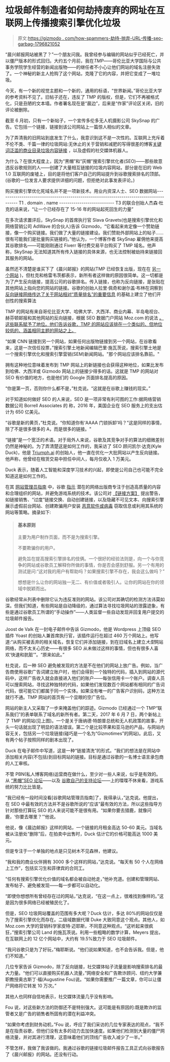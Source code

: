 # 垃圾邮件制造者如何劫持废弃的网址在互联网上传播搜索引擎优化垃圾

> 原文:[https://gizmodo . com/how-spammers-劫持-抛弃-URL-传播-seo-garbag-1796821052](https://gizmodo.com/how-spammers-hijack-abandoned-urls-to-spread-seo-garbag-1796821052)

“晨兴邮报网站被黑了？”一个朋友问我。我曾经参与编辑的网站似乎已经死亡，并以僵尸版本的形式回归。大约五个月前，我在*TMP*——哥伦比亚大学国际与公共事务学院学生经营的新闻出版物——的继任者不小心让他们网站的域名注册失效了。一个神秘的新主人抢购了这个网站，克隆了它的内容，并把它变成了一堆垃圾。

今天，有一个新的视觉主题和一个新的，通用的标语，“世界新闻。”哥伦比亚大学的参考资料不见了。旧帖子还在，违反了 TMP 的版权，但是，它们不再被格式化，只是丑陋的文本墙。作者署名现在是“晨边”，后来是“作家”评论区关闭，旧的评论被删除。

截至 6 月初，只有一个新帖子，一个宣传多伦多无人机摄影公司 SkySnap 的广告。它包括一个链接，链接到该公司网站上一篇惊人相似的文章。

为了弄清我的旧网站到底发生了什么，我意识到这不是一次性的。互联网上充斥着不伦不类、千篇一律的垃圾网站:无休止的关于营销和减肥的写得很差的博客[关键词泛滥的商业目录](http://www.thedoubledouble.com/)[垃圾内容链接](http://portal.battelleforkids.org/OAC/blog/posts/2013/09/03/what-principals-need-to-know-and-demonstrate-about-the-literacy-design-collaborative) ，以及虚假的社交媒体机器人。

为什么？在很大程度上，因为“黑帽”和“灰帽”搜索引擎优化者(SEO)——那些故意违反谷歌规则的人——创建了大量相互链接的垃圾内容网站，部分是在旧的 Web 1.0 互联网的废墟上，目的是将他们客户自己的网站提升到谷歌搜索排名的顶部。(谷歌的一位发言人要求提供详细的问题，但拒绝对此事发表评论。)

购买搜索引擎优化死域名并不是一项新技术。用业内资深人士、SEO 数据网站--------------------------------------------------------------------------------------- T1 . domain . name --------------------------- T3 的联合创始人杰森·杜克的话来说，“让一个已经存在了 15-16 年的网站起死回生的力量”

在多次请求置评后，SkySnap 的首席执行官 Slava Gravets(也是搜索引擎优化和网络营销公司 AdWave 的合伙人)告诉 Gizmodo，“它看起来肯定像一个赞助链接，像一个购买链接。我们做了大量的链接建设。我们赞助外部网站上的帖子……很有可能我们是批量购买链接的。”他认为，一个博客作者 SkySnap 雇佣他来提高其谷歌排名——可能刚刚通过 Fiverr 等付费交易平台购买了 TMP 域名。他声称，SkySnap 无法知道其所有传入链接的具体来源，也无法控制被劫持来链接回其服务的网站。

虽然还不清楚是谁买下了《晨兴邮报》的网站(TMP 已经恢复出版，现在在 [另一个网站](https://morningsidepost.com/) )，但杜克和格雷韦茨都表示，新所有者这样做的原因很简单。这一切都是为了产生反向链接，提高公司的谷歌排名。传入链接，也称为反向链接，是张贴在其他网站上指向您的网站的链接。谷歌的创始人拉里·佩奇和谢尔盖·布林在洞察到 [反向链接网络传达了关于网站相对“质量排名”的重要信息](http://infolab.stanford.edu/~backrub/google.html) 的基础上建立了他们开创性的搜索算法

TMP 的网站有来自哥伦比亚大学、哈佛大学、大西洋、商业内幕、半岛电视台、赫芬顿邮报和其他网站的反向链接，根据 SEO 数据门户网站 Moz.com 的说法 [。这些联系赋予了地位。他们告诉谷歌，TMP 的网站应该排在一个类似的、但地位较低的、涵盖相同主题的网站之上。](https://moz.com/researchtools/ose/domains?site=themorningsidepost.com&target=domain&sort=domain_authority&page=1)

“如果 CNN 链接到另一个网站，如果任何出版物链接到另一个网站，在谷歌看来，这是一次信任投票，”搜索引擎土地新闻编辑巴里·施瓦茨说，搜索引擎土地是一个搜索引擎优化和搜索引擎营销(SEM)新闻网站。"那个网站应该排名靠前。"

拥有这种地位意味着发布到 TMP 网站上的新链接也会获得这种地位，如果比发布到哈佛、大西洋或 Gizmodo 网站上的链接少得多的话。这就是 TMP 的网站对 SEO 有价值的地方，也是他们的 Google 页面排名提高的原因。

“你是第一页，否则你什么都不是，”杜克说。“这就是在谷歌上赚钱的现实。”

对于知道如何做好 SEO 的人来说，SEO 是一项非常有利可图的工作:据网络营销数据公司 Borrell Associates 的 称，2016 年，美国企业在 SEO 服务上的支出估计为 650 亿美元。

“谷歌是新的黄页，”杜克说。“你知道你有‘AAAA 门锁拆卸’吗？”这是同样的事情，除了不是很多很多的 A，而是很多的链接。"

“链接”是一个宽泛的术语。对于局外人来说，谷歌及其竞争对手的算法的细微差别仍然是神秘的。为了弄清楚这是如何工作的，我采访了 SEO 顾问凯尔·达克(Kyle Duck)，他是 [Triumph.ai](http://www.triumph.ai) 的创始人，他一直在优化一大批网站以产生反向链接。他声称，他曾经在租赁交易中担任中间人，每月仅收入 1 万美元。

Duck 表示，随着人工智能和深度学习技术的兴起，即使是公司自己也可能不完全知道这是如何工作的。

在其 [网站管理员指南](https://support.google.com/webmasters/answer/35769?hl=en) 中，谷歌 [指示](https://support.google.com/webmasters/answer/35769?hl=en) 潜在的网络出版商专注于创造高质量的内容和合理组织的网站，并避免游戏系统的技术。该公司对 [【链接方案】](https://support.google.com/webmasters/answer/66356) 提出警告，如链接销售、“过度”链接交换、自动创建链接，以及隐藏不可见文本、向搜索引擎展示虚假前台网站、创建欺骗用户安装 [恶意软件或病毒](https://www.google.com/transparencyreport/safebrowsing/) 窃取信息或利用其系统的网站等策略。摘录如下:

> #### **基本原则**
> 
> 主要为用户制作页面，而不是为搜索引擎。
> 
> 不要欺骗你的用户。
> 
> 避免旨在提高搜索引擎排名的伎俩。一个很好的经验法则是，向一个与你竞争的网站或谷歌员工解释你所做的事情，你是否会感到舒服。另一个有用的测试是问:“这对我的用户有帮助吗？如果搜索引擎不存在，我会这么做吗？”
> 
> 想想是什么让你的网站独一无二、有价值或者吸引人。让你的网站在你的领域中脱颖而出。

谷歌经常从列表中删除它认为违反准则的网站。该公司对其确切的检测方法讳莫如深。但我们知道，有些网站是自动降级的，通过算法寻找垃圾网站的泄露迹象，有些是通过谷歌员工所谓的“手动操作”——人类监督一些自动发现并回复用户提交的垃圾邮件报告。

Joost de Valk 在一封电子邮件中告诉 Gizmodo，他是 Wordpress 上顶级 SEO 插件 Yoast 的创始人兼首席执行官，该插件运行在超过 460 万个网站上。他写道:“从购买被丢弃的相关域名，恢复它们并添加链接，到在旧域名上建立*大型*网站网络，而不太关心历史——有很多 SEO 从未做过这样的事情，但也有很多人喜欢‘快速和肮脏’”。“原来如此。”

杜克说，后一种 SEO 避免被发现的方法是不在他们的网站上放广告。例如，当广告商使用谷歌广告词建立账户时，他们会得到一个独特的代码，插入到网站的源代码中，这样广告收入就会直接进入他们的账户——每张信用卡一个账户。调查人员可以搜索网站，寻找这种独特的代码，如果他们发现数百个网站都有相同的广告词代码，很可能它们都属于同一个实体。如果没有唯一的广告客户识别码，这种方法就行不通。TMP 网站的首页有一个显眼的空广告位。

网站的新主人又采取了一步来掩盖他们的踪迹。Gizmodo 已经通过一个 TMP“联系我们”的表单联系了域名的新所有者。第二天，2017 年 6 月 7 日，两个新帖上了 TMP 的网站(见上图)。一个是关于唐纳德·特朗普总统和无人机政策的故事，开头一句话就出现了明显的语法错误。第二个是比较苹果和亚马逊的产品，与网站内容无关，包括另一个垃圾链接(碰巧是一个名为“Gizmotimes”的网站)。此后，又有两个帖子按照同样的剧本出现了。

Duck 在电子邮件中写道，这是一种“链接清洗”的形式。“我们的想法是在网站中添加相关内容(不包括)到目标网站的链接。目标是通过谷歌的一名博士语言承包商的人工审核。

不管 PBN(私人博客网络)运营商在做什么，至少对一些人来说，似乎是有效的。从 [“黑帽”SEO 论坛](https://www.blackhatworld.com/seo/list-of-approx-200-bots-to-block-for-pbn.752005/)——以及 [谷歌自己的支持论坛](https://support.google.com/webmasters/forum/AAAA2Jdx3sUX8m8PQfQwqI/?hl=en)——上的喋喋不休来看，游戏系统的努力比比皆是。

“我已经有一段时间没看[谷歌网站管理员指南]了，我得承认，”达克说。他提出，在 SEO 中最有效的方法并不是谷歌所说的“应该”最有效的方法，所以这些指导方针对那些打算玩 SEO 的人来说可能不是很有用。“如果你要去猎鹿，就像问鹿，‘你要去哪里？’”他说。

他说，像《晨边邮报》这样的网站，一个链接的月租金高达 50-60 美元。当域名被从注册处“删除”后，在拍卖中出售时，Duck 估计它的价格可能高达 1000 美元。

但是专注于一个单独的地点是只见树木不见森林，他建议。

“我和我的商业伙伴拥有 3000 多个这样的网站，”达克说。“每天有 50 个人在网络上工作”，包括实习生和菲律宾的合同工。

“任何有搜索引擎优化价值的域名都会被自动抢走，”他补充道。创建和管理网站、发布帖子、避免被发现——每一步都可以自动化。

“即使你想想所有曾经存在过的网站，”达克说，“在这一点上，很难找到像样的。”这是因为很多网络已经被殖民化了。

但是，SEO 垃圾网站覆盖的范围有多大呢？Duck 估计，多达 80%的网站仅仅是为了搜索引擎优化而存在。二级域数据代理 Duke 大致同意这个观点。其他人，如 Moz.com 大学的营销科学家皮特·迈耶斯，不同意这种观点。“这听起来很疯狂，”搜索引擎公司 Land 的施瓦茨说。利用一些粗略的数学计算，Meyers 提出，在互联网上的 12 亿个网站中，大约有 19.5%致力于 SEO 垃圾邮件。

“我问谷歌只是为了好玩，”梅耶斯说。“他们说如果知道，也不会告诉我。但是，他们不知道。”

几位专家告诉 Gizmodo，除了反向链接，社交媒体帖子流量是影响搜索排名的最大力量。“他们可以直接购买机器人流量，”网络安全和广告欺诈顾问、纽约大学兼职教授奥古斯丁·福(Augustine Fou)说。“如果你需要推广一篇文章，你可以让僵尸网络将它转发 10 万次。”

其他人也同样自信地表示，社交媒体流量几乎没有影响。

Fou 说，对这些新方法的防御还不是特别强大。这可能是有原因的:既是欺诈的监管者又是广告的销售者所固有的潜在利益冲突。

“如果你考虑到财务动机，”Fou 说，呼应了我们采访的几位专家表达的观点，“我不是在指责谷歌，但他们没有太多的动力去加快速度。如果他们检测到大量的僵尸网络流量，并对其进行清理，这意味着他们的顶线广告收入减少了一半。”

不管怎样，我做了我该做的。我通过谷歌的链接垃圾邮件报告工具正式向谷歌报告了《晨兴邮报》的网站。还没有行动。